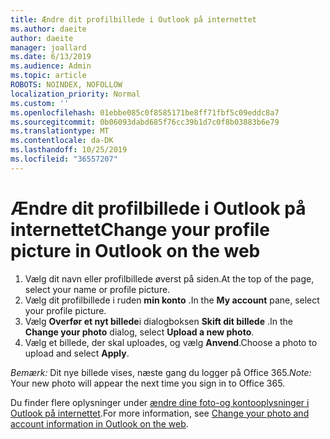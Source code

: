 ```yaml
---
title: Ændre dit profilbillede i Outlook på internettet
ms.author: daeite
author: daeite
manager: joallard
ms.date: 6/13/2019
ms.audience: Admin
ms.topic: article
ROBOTS: NOINDEX, NOFOLLOW
localization_priority: Normal
ms.custom: ''
ms.openlocfilehash: 01ebbe085c0f8585171be8ff71fbf5c09eddc8a7
ms.sourcegitcommit: 0b06093dabd685f76cc39b1d7c0f8b03883b6e79
ms.translationtype: MT
ms.contentlocale: da-DK
ms.lasthandoff: 10/25/2019
ms.locfileid: "36557207"
---
```

# <a name="change-your-profile-picture-in-outlook-on-the-web"></a><span data-ttu-id="a54c1-102">Ændre dit profilbillede i Outlook på internettet</span><span class="sxs-lookup"><span data-stu-id="a54c1-102">Change your profile picture in Outlook on the web</span></span>

1. <span data-ttu-id="a54c1-103">Vælg dit navn eller profilbillede øverst på siden.</span><span class="sxs-lookup"><span data-stu-id="a54c1-103">At the top of the page, select your name or profile picture.</span></span>
1. <span data-ttu-id="a54c1-104">Vælg dit profilbillede i ruden **min konto** .</span><span class="sxs-lookup"><span data-stu-id="a54c1-104">In the **My account** pane, select your profile picture.</span></span>
1. <span data-ttu-id="a54c1-105">Vælg **Overfør et nyt billede**i dialogboksen **Skift dit billede** .</span><span class="sxs-lookup"><span data-stu-id="a54c1-105">In the **Change your photo** dialog, select **Upload a new photo**.</span></span>
1. <span data-ttu-id="a54c1-106">Vælg et billede, der skal uploades, og vælg **Anvend**.</span><span class="sxs-lookup"><span data-stu-id="a54c1-106">Choose a photo to upload and select **Apply**.</span></span>

<span data-ttu-id="a54c1-107">*Bemærk:* Dit nye billede vises, næste gang du logger på Office 365.</span><span class="sxs-lookup"><span data-stu-id="a54c1-107">*Note:* Your new photo will appear the next time you sign in to Office 365.</span></span>

<span data-ttu-id="a54c1-108">Du finder flere oplysninger under [ændre dine foto-og kontooplysninger i Outlook på internettet](https://support.office.com/article/b2dbb289-851d-4bed-93c3-3e136f5659ec).</span><span class="sxs-lookup"><span data-stu-id="a54c1-108">For more information, see [Change your photo and account information in Outlook on the web](https://support.office.com/article/b2dbb289-851d-4bed-93c3-3e136f5659ec).</span></span>
